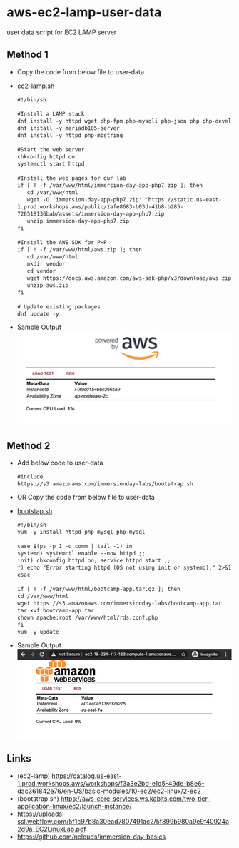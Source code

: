 # aws-ec2-lamp-user-data
user data script for EC2 LAMP server 

## Method 1
- Copy the code from below file to user-data
- [ec2-lamp.sh](./ec2-lamp.sh)

  ```
  #!/bin/sh
  ​
  #Install a LAMP stack
  dnf install -y httpd wget php-fpm php-mysqli php-json php php-devel
  dnf install -y mariadb105-server
  dnf install -y httpd php-mbstring
  ​
  #Start the web server
  chkconfig httpd on
  systemctl start httpd
  ​
  #Install the web pages for our lab
  if [ ! -f /var/www/html/immersion-day-app-php7.zip ]; then
     cd /var/www/html
     wget -O 'immersion-day-app-php7.zip' 'https://static.us-east-1.prod.workshops.aws/public/1afe8683-b03d-41b8-b285-726518136bab/assets/immersion-day-app-php7.zip'
     unzip immersion-day-app-php7.zip
  fi
  ​
  #Install the AWS SDK for PHP
  if [ ! -f /var/www/html/aws.zip ]; then
     cd /var/www/html
     mkdir vendor
     cd vendor
     wget https://docs.aws.amazon.com/aws-sdk-php/v3/download/aws.zip
     unzip aws.zip
  fi
  ​
  # Update existing packages
  dnf update -y
  ```

- Sample Output
  ![ec2-lamp](./imgs/ec2-lamp.png)

## Method 2

- Add below code to user-data 
  ```
  #include
  https://s3.amazonaws.com/immersionday-labs/bootstrap.sh
  ```
- OR Copy the code from below file to user-data
- [bootstap.sh](bootstarp.sh)
  ```
  #!/bin/sh
  yum -y install httpd php mysql php-mysql
  
  case $(ps -p 1 -o comm | tail -1) in
  systemd) systemctl enable --now httpd ;;
  init) chkconfig httpd on; service httpd start ;;
  *) echo "Error starting httpd (OS not using init or systemd)." 2>&1
  esac
  
  if [ ! -f /var/www/html/bootcamp-app.tar.gz ]; then
  cd /var/www/html
  wget https://s3.amazonaws.com/immersionday-labs/bootcamp-app.tar
  tar xvf bootcamp-app.tar
  chown apache:root /var/www/html/rds.conf.php
  fi
  yum -y update
  ```

- Sample Output
  ![bootstrap](./imgs/bootstrap.png)
## Links
- (ec2-lamp) https://catalog.us-east-1.prod.workshops.aws/workshops/f3a3e2bd-e1d5-49de-b8e6-dac361842e76/en-US/basic-modules/10-ec2/ec2-linux/2-ec2
- (bootstrap.sh)  https://aws-core-services.ws.kabits.com/two-tier-application-linux/ec2/launch-instance/
- https://uploads-ssl.webflow.com/5f1c97b8a30ead7807491ac2/5f899b980a9e9f40924a2d9a_EC2LinuxLab.pdf
- https://github.com/nclouds/immersion-day-basics
